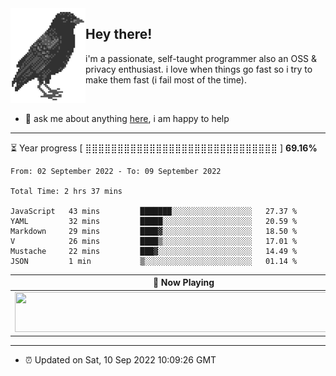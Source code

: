 <img align="left" src="assets/birb.png">

## Hey there!

i'm a passionate, self-taught programmer also an OSS & privacy enthusiast. i love when things go fast so i try to make them fast (i fail most of the time). 

</br>

- 💬 ask me about anything [here](https://github.com/aunsigned/aunsigned/issues), i am happy to help

---

⏳ Year progress [ ⣿⣿⣿⣿⣿⣿⣿⣿⣿⣿⣿⣿⣿⣿⣿⣿⣿⣿⣿⣿⣿⣿⣿⣿⣿⣿⣿⣿⣿⣿ ] **69.16%**

<!--START_SECTION:waka-->

```text
From: 02 September 2022 - To: 09 September 2022

Total Time: 2 hrs 37 mins

JavaScript   43 mins         ███████░░░░░░░░░░░░░░░░░░   27.37 %
YAML         32 mins         █████░░░░░░░░░░░░░░░░░░░░   20.59 %
Markdown     29 mins         ████▓░░░░░░░░░░░░░░░░░░░░   18.50 %
V            26 mins         ████▒░░░░░░░░░░░░░░░░░░░░   17.01 %
Mustache     22 mins         ███▓░░░░░░░░░░░░░░░░░░░░░   14.49 %
JSON         1 min           ▒░░░░░░░░░░░░░░░░░░░░░░░░   01.14 %
```

<!--END_SECTION:waka-->

| 🎵 Now Playing                                                                                                                 |
| ------------------------------------------------------------------------------------------------------------------------------ |
| <a href="https://status.nmoo.dev/now-playing?open"><img src="https://status.nmoo.dev/now-playing" width="540" height="64"></a> |

---

- ⏰ Updated on Sat, 10 Sep 2022 10:09:26 GMT